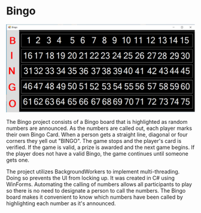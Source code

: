 # Bingo

![The Bingo Board!](BingoBoard.jpg)

The Bingo project consists of a Bingo board that is highlighted as random numbers are announced. As the numbers are called out, each player marks their own Bingo Card. When a person gets a straight line, diagonal or four corners they yell out "BINGO". The game stops and the player's card is verified. If the game is valid, a prize is awarded and the next game begins. If the player does not have a valid Bingo, the game continues until someone gets one. 

The project utilizes BackgroundWorkers to implement multi-threading. Doing so prevents the UI from locking up. It was created in C# using WinForms. Automating the calling of numbers allows all participants to play so there is no need to designate a person to call the numbers. The Bingo board makes it convenient to know which numbers have been called by highlighting each number as it's announced. 
